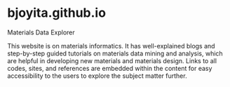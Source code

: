 # bjoyita.github.io
Materials Data Explorer

This website is on materials informatics. It has well-explained blogs and step-by-step guided tutorials on materials data mining and analysis, which are helpful in developing new materials and materials design.  Links to all codes, sites, and references are embedded within the content for easy accessibility to the users to explore the subject matter further.
